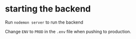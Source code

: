 # starting the backend

Run `nodemon server` to run the backend 

Change `ENV` to `PROD` in the `.env` file when pushing to production.
